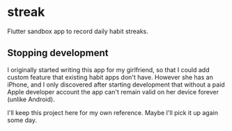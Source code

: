 # streak

Flutter sandbox app to record daily habit streaks.

## Stopping development

I originally started writing this app for my girlfriend, so that I could add custom feature that existing habit apps don't have. However she has an iPhone, and I only discovered after starting development that without a paid Apple developer account the app can't remain valid on her device forever (unlike Android).

I'll keep this project here for my own reference. Maybe I'll pick it up again some day.
